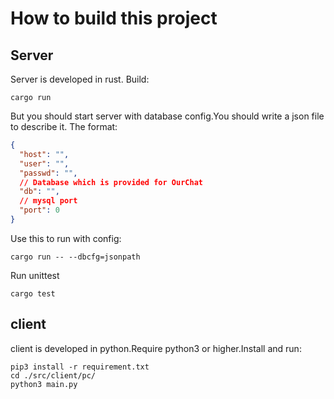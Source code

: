 # How to build this project

## Server

Server is developed in rust.
Build:

```
cargo run
```

But you should start server with database config.You should write a json file to describe it.
The format:

```json
{
  "host": "",
  "user": "",
  "passwd": "",
  // Database which is provided for OurChat
  "db": "",
  // mysql port
  "port": 0
}
```

Use this to run with config:

```
cargo run -- --dbcfg=jsonpath
```

Run unittest

```
cargo test
```

## client

client is developed in python.Require python3 or higher.Install and run:

```
pip3 install -r requirement.txt
cd ./src/client/pc/
python3 main.py
```
